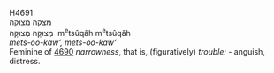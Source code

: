 <body>
  <p>H4691<br>  מצקה    מצוּקה  <br> מְצוּקָה  מְצוּקָה  ‎  m<sup>e</sup>tsûqâh  m<sup>e</sup>tsûqâh  <br><i>mets-oo-kaw‘,</i> <i>mets-oo-kaw‘ </i><br>Feminine of <a href="h4690.htm">4690</a>  <i>narrowness</i>, that is, (figuratively) <i>trouble: - </i>anguish, distress.<br></p>
 </body>